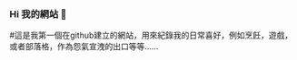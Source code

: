 ### Hi 我的網站 👋

#這是我第一個在github建立的網站，用來紀錄我的日常喜好，例如烹飪，遊戲，或者部落格，作為怨氣宣洩的出口等等......

<!--
**KimTorLook/KimTorLook** is a ✨ _special_ ✨ repository because its `README.md` (this file) appears on your GitHub profile.

Here are some ideas to get you started:

- 🔭 I’m currently working on ...
- 🌱 I’m currently learning ...
- 👯 I’m looking to collaborate on ...
- 🤔 I’m looking for help with ...
- 💬 Ask me about ...
- 📫 How to reach me: ...
- 😄 Pronouns: ...
- ⚡ Fun fact: ...
-->
